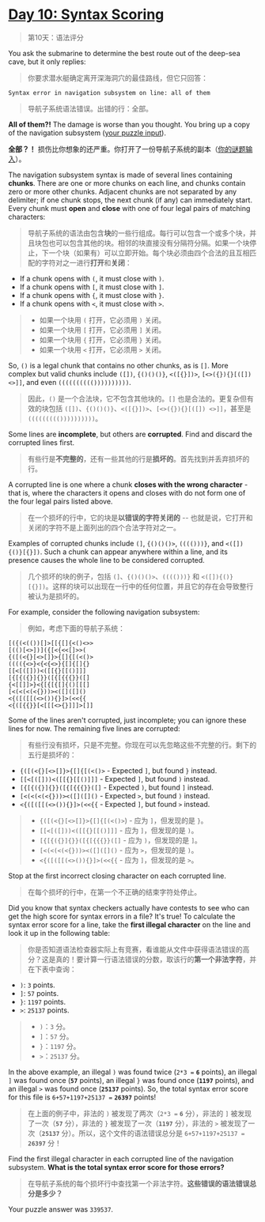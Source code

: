# [Day 10: Syntax Scoring](https://adventofcode.com/2021/day/10)

> 第10天：语法评分

You ask the submarine to determine the best route out of the deep-sea cave, but it only replies:

> 你要求潜水艇确定离开深海洞穴的最佳路线，但它只回答：

```'
Syntax error in navigation subsystem on line: all of them
```

> 导航子系统语法错误。出错的行：全部。

**All of them?!** The damage is worse than you thought. You bring up a copy of the navigation subsystem ([your puzzle input](day10.txt)).

**全部？！** 损伤比你想象的还严重。你打开了一份导航子系统的副本（[你的谜题输入](day10.txt)）。

The navigation subsystem syntax is made of several lines containing **chunks**. There are one or more chunks on each line, and chunks contain zero or more other chunks. Adjacent chunks are not separated by any delimiter; if one chunk stops, the next chunk (if any) can immediately start. Every chunk must **open** and **close** with one of four legal pairs of matching characters:

> 导航子系统的语法由包含**块**的一些行组成。每行可以包含一个或多个块，并且块包也可以包含其他的块。相邻的块直接没有分隔符分隔。如果一个块停止，下一个块（如果有）可以立即开始。每个块必须由四个合法的且互相匹配的字符对之一进行**打开**和**关闭**：

- If a chunk opens with `(`, it must close with `)`.
- If a chunk opens with `[`, it must close with `]`.
- If a chunk opens with `{`, it must close with `}`.
- If a chunk opens with `<`, it must close with `>`.

> - 如果一个块用 `(` 打开，它必须用 `)` 关闭。
> - 如果一个块用 `[` 打开，它必须用 `]` 关闭。
> - 如果一个块用 `{` 打开，它必须用 `}` 关闭。
> - 如果一个块用 `<` 打开，它必须用 `>` 关闭。

So, `()` is a legal chunk that contains no other chunks, as is `[]`. More complex but valid chunks include `([])`, `{()()()}`, `<([{}])>`, `[<>({}){}[([])<>]]`, and even `(((((((((())))))))))`.

> 因此，`()` 是一个合法块，它不包含其他块的。`[]` 也是合法的。更复杂但有效的块包括 `([])`、`{()()()}`、`<([{}])>`、`[<>({}){}[([]) <>]]`，甚至是 `((((((((())))))))))`。

Some lines are **incomplete**, but others are **corrupted**. Find and discard the corrupted lines first.

> 有些行是**不完整的**，还有一些其他的行是**损坏的**。首先找到并丢弃损坏的行。

A corrupted line is one where a chunk **closes with the wrong character** - that is, where the characters it opens and closes with do not form one of the four legal pairs listed above.

> 在一个损坏的行中，它的块是**以错误的字符关闭的** -- 也就是说，它打开和关闭的字符不是上面列出的四个合法字符对之一。

Examples of corrupted chunks include `(]`, `{()()()>`, `(((()))}`, and `<([]){()}[{}])`. Such a chunk can appear anywhere within a line, and its presence causes the whole line to be considered corrupted.

> 几个损坏的块的例子，包括 `(]`、`{()()()>`、`(((()))}` 和 `<([]){()}[{}])`。这样的块可以出现在一行中的任何位置，并且它的存在会导致整行被认为是损坏的。

For example, consider the following navigation subsystem:

> 例如，考虑下面的导航子系统：

```'
[({(<(())[]>[[{[]{<()<>>
[(()[<>])]({[<{<<[]>>(
{([(<{}[<>[]}>{[]{[(<()>
(((({<>}<{<{<>}{[]{[]{}
[[<[([]))<([[{}[[()]]]
[{[{({}]{}}([{[{{{}}([]
{<[[]]>}<{[{[{[]{()[[[]
[<(<(<(<{}))><([]([]()
<{([([[(<>()){}]>(<<{{
<{([{{}}[<[[[<>{}]]]>[]]
```

Some of the lines aren't corrupted, just incomplete; you can ignore these lines for now. The remaining five lines are corrupted:

> 有些行没有损坏，只是不完整。你现在可以先忽略这些不完整的行。剩下的五行是损坏的：

- `{([(<{}[<>[]}>{[]{[(<()>` - Expected `]`, but found `}` instead.
- `[[<[([]))<([[{}[[()]]]` - Expected `]`, but found `)` instead.
- `[{[{({}]{}}([{[{{{}}([]` - Expected `)`, but found `]` instead.
- `[<(<(<(<{}))><([]([]()` - Expected `>`, but found `)` instead.
- `<{([([[(<>()){}]>(<<{{` - Expected `]`, but found `>` instead.

> - `{([(<{}[<>[]}>{[]{[(<()>`) - 应为 `]`，但发现的是 `}`。
> - `[[<[([]))<([[{}[[()]]]` - 应为 `]`，但发现的是 `)`。
> - `[{[{({}]{}}([{[{{{}}([]` - 应为 `)`，但发现的是 `]`。
> - `[<(<(<(<{}))><([]([]()` - 应为 `>`，但发现的是 `)`。
> - `<{([([[(<>()){}]>(<<{{` - 应为 `]`，但发现的是 `>`。

Stop at the first incorrect closing character on each corrupted line.

> 在每个损坏的行中，在第一个不正确的结束字符处停止。

Did you know that syntax checkers actually have contests to see who can get the high score for syntax errors in a file? It's true! To calculate the syntax error score for a line, take the **first illegal character** on the line and look it up in the following table:

> 你是否知道语法检查器实际上有竞赛，看谁能从文件中获得语法错误的高分？这是真的！要计算一行语法错误的分数，取该行的**第一个非法字符**，并在下表中查询：

- `)`: `3` points.
- `]`: `57` points.
- `}`: `1197` points.
- `>`: `25137` points.

> - `)`：`3` 分。
> - `]`：`57` 分。
> - `}`：`1197` 分。
> - `>`：`25137` 分。

In the above example, an illegal `)` was found twice (`2*3 =` **`6`** points), an illegal `]` was found once (**`57`** points), an illegal `}` was found once (**`1197`** points), and an illegal `>` was found once (**`25137`** points). So, the total syntax error score for this file is `6+57+1197+25137 =` **`26397`** points!

> 在上面的例子中，非法的 `)` 被发现了两次（`2*3 =` **`6`** 分），非法的 `]` 被发现了一次（**`57`** 分），非法的 `}` 被发现了一次（**`1197`** 分），非法的 `>` 被发现了一次（**`25137`** 分）。所以，这个文件的语法错误总分是 `6+57+1197+25137 =` **`26397`** 分！

Find the first illegal character in each corrupted line of the navigation subsystem. **What is the total syntax error score for those errors?**

> 在导航子系统的每个损坏行中查找第一个非法字符。**这些错误的语法错误总分是多少？**

Your puzzle answer was `339537`.
